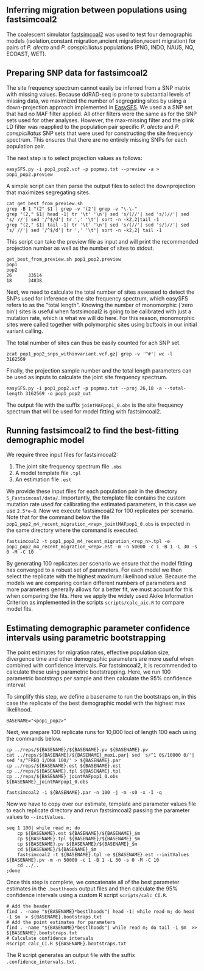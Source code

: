 ## Inferring migration between populations using fastsimcoal2

The coalescent simulator [fastsimcoal2](http://cmpg.unibe.ch/software/fastsimcoal2) was used to test four demographic models (isolation,constant migration,ancient migration,recent migration) for pairs of *P. alecto* and *P. conspicillatus* populations (PNG, INDO, NAUS, NQ, ECOAST, WET).

## Preparing SNP data for fastsimcoal2

The site frequency spectrum cannot easily be inferred from a SNP matrix with missing values. Because ddRAD-seq is prone to substantial levels of missing data, we maximized the number of segregating sites by using a down-projection approach implemented in [EasySFS](https://github.com/isaacovercast/easySFS). We used a a SNP set that had no MAF filter applied. All other filters were the same as for the SNP sets used for other analyses. However, the max-missing filter and the plink LD filter was reapplied to the population pair specific *P. alecto* and *P. conspicillatus* SNP sets that were used for constructing the site frequency spectrum. This ensures that there are no entirely missing SNPs for each population pair.

The next step is to select projection values as follows:

```
easySFS.py -i pop1_pop2.vcf -p popmap.txt --preview -a > pop1_pop2.preview
```

A simple script can then parse the output files to select the downprojection that maximizes segregating sites. 
```
cat get_best_from_preview.sh
grep -B 1 "(2" $1 | grep -v '(2'| grep -v "\-\-"
grep "(2," $1| head -1| tr '\t' '\n'| sed 's/(//'| sed 's/)//'| sed 's/ //'| sed '/^$/d'| tr ',' '\t'| sort -n -k2,2|tail -1
grep "(2," $1| tail -1| tr '\t' '\n'| sed 's/(//'| sed 's/)//'| sed 's/ //'| sed '/^$/d'| tr ',' '\t'| sort -n -k2,2| tail -1
```

This script can take the preview file as input and will print the recommended projection number as well as the number of sites to stdout.

```
get_best_from_preview.sh pop1_pop2.preview
pop1
pop2
26      33514
18      34838
```

Next, we need to calculate the total number of sites assessed to detect the SNPs used for inference of the site frequency spectrum, which easySFS refers to as the "total length". Knowing the number of monomorphic ('zero bin') sites is useful when fastsimcoal2 is going to be calibrated with just a mutation rate, which is what we will do here. For this reason, monomorphic sites were called together with polymorphic sites using bcftools in our initial variant calling.

The total number of sites can thus be easily counted for ach SNP set.

```
zcat pop1_pop2_snps_withinvariant.vcf.gz| grep -v '^#'| wc -l 
3162569
```

Finally, the projection sample number and the total length parameters can be used as inputs to calculate the joint site frequency spectrum.

```
easySFS.py -i pop1_pop2.vcf -p popmap.txt --proj 26,18 -a --total-length 3162569 -o pop1_pop2_out
```

The output file with the suffix `jointMAFpop1_0.obs` is the site frequency spectrum that will be used for model fitting with fastsimcoal2.

## Running fastsimcoal2 to find the best-fitting demographic model

We require three input files for fastsimcoal2: 

1. The joint site frequency spectrum file `.obs`
2. A model template file `.tpl`
3. An estimation file `.est`

We provide these input files for each population pair in the directory `5_Fastsimcoal/data/`. Importantly, the template file contains the custom mutation rate used for calibrating the estimated parameters, in this case we use `2.5*e-8`. Now we execute fastsimcoal2 for 100 replicates per scenario. Note that for the command below the file `pop1_pop2_m4_recent_migration_<rep>_jointMAFpop1_0.obs` is expected in the same directory where the command is executed.

```
fastsimcoal2 -t pop1_pop2_m4_recent_migration_<rep_n>.tpl -e pop1_pop2_m4_recent_migration_<rep>.est -m -n 50000 -c 1 -B 1 -L 30 -s 0 -M -C 10
```

By generating 100 replicates per scenario we ensure that the model fitting has converged to a robust set of parameters. For each model we then select the replicate with the highest maximum likelihood value. Because the models we are comparing contain different numbers of parameters and more parameters generally allows for a better fit, we must account for this when comparing the fits. Here we apply the widely used Akike Information Criterion as implemented in the scripts `scripts/calc_aic.R` to compare model fits.


## Estimating demographic parameter confidence intervals using parametric bootstrapping

The point estimates for migration rates, effective population size, divergence time and other demographic parameters are more useful when combined with confidence intervals. For fastsimcoal2, it is recommended to calculate these using parametric bootstrapping. Here, we run 100 parametric bootstraps per sample and then calculate the 95% confidence interval.

To simplify this step, we define a basename to run the bootstraps on, in this case the replicate of the best demographic model with the highest max likelihood.  

```
BASENAME="<pop1_pop2>"
```

Next, we prepare 100 replicate runs for 10,000 loci of length 100 each using the commands below.

```
cp ../reps/${BASENAME}/${BASENAME}.pv ${BASENAME}.pv
cat ../reps/${BASENAME}/${BASENAME}_maxL.par| sed 's/^1 0$/10000 0/'| sed 's/^FREQ 1/DNA 100/' > ${BASENAME}.par
cp ../reps/${BASENAME}.est ${BASENAME}.est
cp ../reps/${BASENAME}.tpl ${BASENAME}.tpl
cp ../reps/${BASENAME}_jointMAFpop1_0.obs ${BASENAME}_jointMAFpop1_0.obs

fastsimcoal2 -i ${BASENAME}.par -n 100 -j -m -s0 -x -I -q

```

Now we have to copy over our estimate, template and parameter values file to each replicate directory and rerun fastsimcoal2 passing the parameter values to `--initValues`. 

```
seq 1 100| while read m; do 
    cp ${BASENAME}.est ${BASENAME}/${BASENAME}_$m 
    cp ${BASENAME}.tpl ${BASENAME}/${BASENAME}_$m
    cp ${BASENAME}.pv ${BASENAME}/${BASENAME}_$m
    cd ${BASENAME}/${BASENAME}_$m
    fastsimcoal2 -t ${BASENAME}.tpl -e ${BASENAME}.est --initValues ${BASENAME}.pv -m -n 50000 -c 1 -B 1 -L 30 -s 0 -M -C 10
    cd ../..
;done
```
Once this step is complete, we concatenate all of the best parameter estimates in the `.bestlhoods` output files and then calculate the 95% confidence intervals using a custom R script `scripts/calc_CI.R`.

```
# Add the header
find . -name "${BASENAME}*bestlhoods"| head -1| while read m; do head -1 $m  > ${BASENAME}.bootstraps.txt
# Add the point estimates for parameters
find . -name "${BASENAME}*bestlhoods"| while read m; do tail -1 $m  >> ${BASENAME}.bootstraps.txt
# Calculate confidence intervals
Rscript calc_CI.R ${BASENAME}.bootstraps.txt
```

The R script generates an output file with the suffix `.confidence_intervals.txt`.

